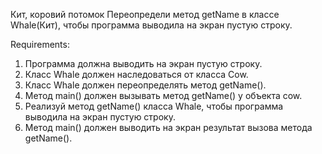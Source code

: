 Кит, коровий потомок
Переопредели метод getName в классе Whale(Кит), чтобы программа выводила на экран пустую строку.


Requirements:
1. Программа должна выводить на экран пустую строку.
2. Класс Whale должен наследоваться от класса Cow.
3. Класс Whale должен переопределять метод getName().
4. Метод main() должен вызывать метод getName() у объекта cow.
5. Реализуй метод getName() класса Whale, чтобы программа выводила на экран пустую строку.
6. Метод main() должен выводить на экран результат вызова метода getName().
